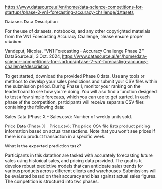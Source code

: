 https://www.datasource.ai/en/home/data-science-competitions-for-startups/phase-2-vn1-forecasting-accuracy-challenge/datasets

Datasets
Data Description

For the use of datasets, notebooks, and any other copyrighted materials from the VN1 Forecasting Accuracy Challenge, please ensure proper citation: 

Vandeput, Nicolas. “VN1 Forecasting - Accuracy Challenge Phase 2.” DataSource.ai, 3 Oct. 2024, https://www.datasource.ai/en/home/data-science-competitions-for-startups/phase-2-vn1-forecasting-accuracy-challenge/description

 

To get started, download the provided Phase 0 data. Use any tools or methods to develop your sales predictions and submit your CSV files within the submission period. During Phase 1, monitor your ranking on the leaderboard to see how you’re doing. You will also find a function designed to test a few simple forecasts, which you can use to get started. In each phase of the competition, participants will receive separate CSV files containing the following data: 

 

Sales Data (Phase X - Sales.csv): Number of weekly units sold.

Price Data (Phase X - Price.csv): The price CSV file lists product pricing information based on actual transactions. Note that you won’t see prices if there is no product transaction in a specific week. 

What is the expected prediction task?

Participants in this datathon are tasked with accurately forecasting future sales using historical sales, and pricing data provided. The goal is to develop robust predictive models that can anticipate sales trends for various products across different clients and warehouses. Submissions will be evaluated based on their accuracy and bias against actual sales figures. The competition is structured into two phases.